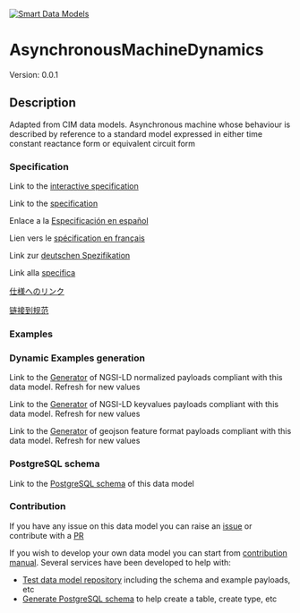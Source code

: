 [![Smart Data Models](https://smartdatamodels.org/wp-content/uploads/2022/01/SmartDataModels_logo.png "Logo")](https://smartdatamodels.org)
# AsynchronousMachineDynamics
Version: 0.0.1

## Description 

Adapted from CIM data models. Asynchronous machine whose behaviour is described by reference to a standard model expressed in either time constant reactance form or equivalent circuit form
### Specification

Link to the [interactive specification](https://swagger.lab.fiware.org/?url=https://smart-data-models.github.io/dataModel.EnergyCIM/AsynchronousMachineDynamics/swagger.yaml)

Link to the [specification](https://github.com/smart-data-models/dataModel.EnergyCIM/blob/master/AsynchronousMachineDynamics/doc/spec.md)

Enlace a la [Especificación en español](https://github.com/smart-data-models/dataModel.EnergyCIM/blob/master/AsynchronousMachineDynamics/doc/spec_ES.md)

Lien vers le [spécification en français](https://github.com/smart-data-models/dataModel.EnergyCIM/blob/master/AsynchronousMachineDynamics/doc/spec_FR.md)

Link zur [deutschen Spezifikation](https://github.com/smart-data-models/dataModel.EnergyCIM/blob/master/AsynchronousMachineDynamics/doc/spec_DE.md)

Link alla [specifica](https://github.com/smart-data-models/dataModel.EnergyCIM/blob/master/AsynchronousMachineDynamics/doc/spec_IT.md)

[仕様へのリンク](https://github.com/smart-data-models/dataModel.EnergyCIM/blob/master/AsynchronousMachineDynamics/doc/spec_JA.md)

[链接到规范](https://github.com/smart-data-models/dataModel.EnergyCIM/blob/master/AsynchronousMachineDynamics/doc/spec_ZH.md)
### Examples
### Dynamic Examples generation

Link to the [Generator](https://smartdatamodels.org/extra/ngsi-ld_generator.php?schemaUrl=https://raw.githubusercontent.com/smart-data-models/dataModel.EnergyCIM/master/AsynchronousMachineDynamics/schema.json&email=info@smartdatamodels.org) of NGSI-LD normalized payloads compliant with this data model. Refresh for new values

Link to the [Generator](https://smartdatamodels.org/extra/ngsi-ld_generator_keyvalues.php?schemaUrl=https://raw.githubusercontent.com/smart-data-models/dataModel.EnergyCIM/master/AsynchronousMachineDynamics/schema.json&email=info@smartdatamodels.org) of NGSI-LD keyvalues payloads compliant with this data model. Refresh for new values

Link to the [Generator](https://smartdatamodels.org/extra/geojson_features_generator.php?schemaUrl=https://raw.githubusercontent.com/smart-data-models/dataModel.EnergyCIM/master/AsynchronousMachineDynamics/schema.json&email=info@smartdatamodels.org) of geojson feature format payloads compliant with this data model. Refresh for new values
### PostgreSQL schema

Link to the [PostgreSQL schema](https://github.com/smart-data-models/dataModel.EnergyCIM/blob/master/AsynchronousMachineDynamics/schema.sql) of this data model
### Contribution

 If you have any issue on this data model you can raise an [issue](https://github.com/smart-data-models/dataModel.EnergyCIM/issues)  or contribute with a [PR](https://github.com/smart-data-models/dataModel.EnergyCIM/pulls)

 If you wish to develop your own data model you can start from [contribution manual](https://bit.ly/contribution_manual). Several services have been developed to help with: 
 - [Test data model repository](https://smartdatamodels.org/index.php/data-models-contribution-api/) including the schema and example payloads, etc
 - [Generate PostgreSQL schema](https://smartdatamodels.org/index.php/sql-service/) to help create a table, create type, etc